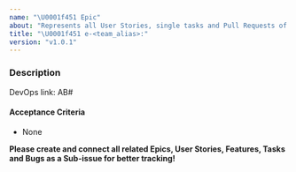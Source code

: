 ```yaml
---
name: "\U0001f451 Epic"
about: "Represents all User Stories, single tasks and Pull Requests of one \U0001f451 Epic"
title: "\U0001f451 e-<team_alias>:"
version: "v1.0.1"
---
```


### Description

DevOps link: AB#

#### Acceptance Criteria

- None

**Please create and connect all related Epics, User Stories, Features, Tasks and Bugs as a Sub-issue for better tracking!**
